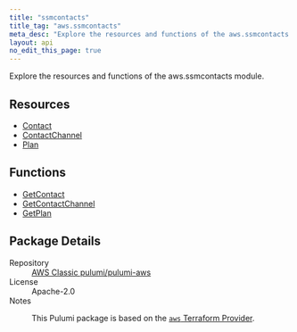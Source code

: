 ```yaml
---
title: "ssmcontacts"
title_tag: "aws.ssmcontacts"
meta_desc: "Explore the resources and functions of the aws.ssmcontacts module."
layout: api
no_edit_this_page: true
---
```


<!-- WARNING: this file was generated by Pulumi Docs Generator. -->
<!-- Do not edit by hand unless you're certain you know what you are doing! -->

Explore the resources and functions of the aws.ssmcontacts module.

<h2 id="resources">Resources</h2>
<ul class="api">
    <li><a href="contact/" title="Contact"><span class="api-symbol api-symbol--resource"></span>Contact</a></li>
    <li><a href="contactchannel/" title="ContactChannel"><span class="api-symbol api-symbol--resource"></span>ContactChannel</a></li>
    <li><a href="plan/" title="Plan"><span class="api-symbol api-symbol--resource"></span>Plan</a></li>
</ul>

<h2 id="functions">Functions</h2>
<ul class="api">
    <li><a href="getcontact/" title="GetContact"><span class="api-symbol api-symbol--function"></span>GetContact</a></li>
    <li><a href="getcontactchannel/" title="GetContactChannel"><span class="api-symbol api-symbol--function"></span>GetContactChannel</a></li>
    <li><a href="getplan/" title="GetPlan"><span class="api-symbol api-symbol--function"></span>GetPlan</a></li>
</ul>

<h2 id="package-details">Package Details</h2>
<dl class="package-details">
	<dt>Repository</dt>
	<dd><a href="https://github.com/pulumi/pulumi-aws">AWS Classic pulumi/pulumi-aws</a></dd>
	<dt>License</dt>
	<dd>Apache-2.0</dd>
	<dt>Notes</dt>
	<dd><p>This Pulumi package is based on the <a href="https://github.com/hashicorp/terraform-provider-aws"><code>aws</code> Terraform Provider</a>.</p>
</dd>
</dl>

